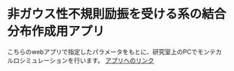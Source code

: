 # 非ガウス性不規則励振を受ける系の結合分布作成用アプリ

こちらのwebアプリで指定したパラメータをもとに、研究室上のPCでモンテカルロシミュレーションを行います。
[アプリへのリンク](https://test-fumou.herokuapp.com/)
